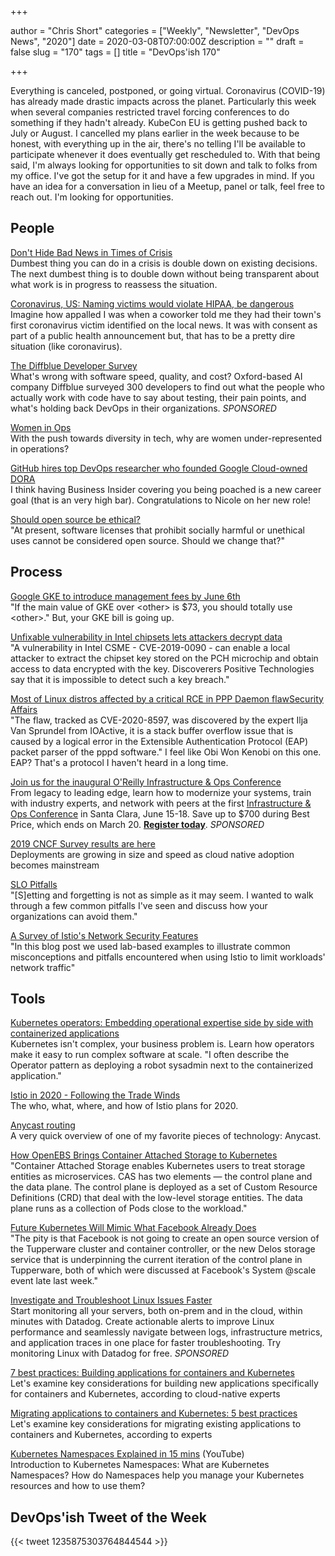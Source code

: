+++

author = "Chris Short"
categories = ["Weekly", "Newsletter", "DevOps News", "2020"]
date = 2020-03-08T07:00:00Z
description = ""
draft = false
slug = "170"
tags = []
title = "DevOps'ish 170"

+++

Everything is canceled, postponed, or going virtual. Coronavirus (COVID-19) has already made drastic impacts across the planet. Particularly this week when several companies restricted travel forcing conferences to do something if they hadn't already. KubeCon EU is getting pushed back to July or August. I cancelled my plans earlier in the week because to be honest, with everything up in the air, there's no telling I'll be available to participate whenever it does eventually get rescheduled to. With that being said, I'm always looking for opportunities to sit down and talk to folks from my office. I've got the setup for it and have a few upgrades in mind. If you have an idea for a conversation in lieu of a Meetup, panel or talk, feel free to reach out. I'm looking for opportunities.

## People

[Don't Hide Bad News in Times of Crisis](https://hbr.org/2020/03/dont-hide-bad-news-in-times-of-crisis)  
Dumbest thing you can do in a crisis is double down on existing decisions. The next dumbest thing is to double down without being transparent about what work is in progress to reassess the situation.

[Coronavirus, US: Naming victims would violate HIPAA, be dangerous](https://www.usatoday.com/story/news/nation/2020/03/06/coronavirus-us-naming-victims-would-violate-hipaa-dangerous/4964498002/)  
Imagine how appalled I was when a coworker told me they had their town's first coronavirus victim identified on the local news. It was with consent as part of a public health announcement but, that has to be a pretty dire situation (like coronavirus).

[The Diffblue Developer Survey](https://www.diffblue.com/Education/research_papers/2019-diffblue-developer-survey/?utm_source=newsletter&utm_medium=email&utm_campaign=DevOpsIsh)  
What's wrong with software speed, quality, and cost? Oxford-based AI company Diffblue surveyed 300 developers to find out what the people who actually work with code have to say about testing, their pain points, and what's holding back DevOps in their organizations. *SPONSORED*

[Women in Ops](https://www.redhat.com/sysadmin/women-ops)  
With the push towards diversity in tech, why are women under-represented in operations?

[GitHub hires top DevOps researcher who founded Google Cloud-owned DORA](https://www.businessinsider.com/github-hires-nicole-forsgren-devops-researcher-google-cloud-dora-2020-3)  
I think having Business Insider covering you being poached is a new career goal (that is an very high bar). Congratulations to Nicole on her new role!

[Should open source be ethical?](https://www.infoworld.com/article/3530300/should-open-source-be-ethical.html)  
"At present, software licenses that prohibit socially harmful or unethical uses cannot be considered open source. Should we change that?"

## Process

[Google GKE to introduce management fees by June 6th](https://www.reddit.com/r/kubernetes/comments/fdgblk/google_gke_to_introduce_management_fees_by_june/)  
"If the main value of GKE over \<other\> is $73, you should totally use \<other\>." But, your GKE bill is going up.

[Unfixable vulnerability in Intel chipsets lets attackers decrypt data](https://www.scmagazineuk.com/unfixable-vulnerability-intel-chipsets-lets-attackers-decrypt-data/article/1676112)  
"A vulnerability in Intel CSME - CVE-2019-0090 - can enable a local attacker to extract the chipset key stored on the PCH microchip and obtain access to data encrypted with the key. Discoverers Positive Technologies say that it is impossible to detect such a key breach."

[Most of Linux distros affected by a critical RCE in PPP Daemon flawSecurity Affairs](https://securityaffairs.co/wordpress/99043/hacking/linux-rce-ppp-daemon-flaw.html)  
"The flaw, tracked as CVE-2020-8597, was discovered by the expert Ilja Van Sprundel from IOActive, it is a stack buffer overflow issue that is caused by a logical error in the Extensible Authentication Protocol (EAP) packet parser of the pppd software." I feel like Obi Won Kenobi on this one. EAP? That's a protocol I haven't heard in a long time.

[Join us for the inaugural O'Reilly Infrastructure & Ops Conference](https://conferences.oreilly.com/infrastructure-ops/io-ca?utm_medium=paid+media&utm_source=devopsish&utm_campaign=ioca20&utm_content=paid+devopsish+march+9)  
From legacy to leading edge, learn how to modernize your systems, train with industry experts, and network with peers at the first [Infrastructure & Ops Conference](https://conferences.oreilly.com/infrastructure-ops/io-ca?utm_medium=paid+media&utm_source=devopsish&utm_campaign=ioca20&utm_content=paid+devopsish+march+9) in Santa Clara, June 15-18. Save up to $700 during Best Price, which ends on March 20. [**Register today**](https://conferences.oreilly.com/infrastructure-ops/io-ca?utm_medium=paid+media&utm_source=devopsish&utm_campaign=ioca20&utm_content=paid+devopsish+march+9). *SPONSORED*

[2019 CNCF Survey results are here](https://www.cncf.io/blog/2020/03/04/2019-cncf-survey-results-are-here-deployments-are-growing-in-size-and-speed-as-cloud-native-adoption-becomes-mainstream/)  
Deployments are growing in size and speed as cloud native adoption becomes mainstream

[SLO Pitfalls](https://www.linkedin.com/pulse/slo-pitfalls-femi-agbabiaka/)  
"[S]etting and forgetting is not as simple as it may seem. I wanted to walk through a few common pitfalls I've seen and discuss how your organizations can avoid them."

[A Survey of Istio's Network Security Features](https://research.nccgroup.com/2020/03/04/a-survey-of-istios-network-security-features/)  
"In this blog post we used lab-based examples to illustrate common misconceptions and pitfalls encountered when using Istio to limit workloads' network traffic"

## Tools

[Kubernetes operators: Embedding operational expertise side by side with containerized applications](https://www.redhat.com/sysadmin/kubernetes-operators)  
Kubernetes isn't complex, your business problem is. Learn how operators make it easy to run complex software at scale. "I often describe the Operator pattern as deploying a robot sysadmin next to the containerized application."

[Istio in 2020 - Following the Trade Winds](https://istio.io/blog/2020/tradewinds-2020/)  
The who, what, where, and how of Istio plans for 2020.

[Anycast routing](https://blog.baturin.org/anycast-routing.html)  
A very quick overview of one of my favorite pieces of technology: Anycast.

[How OpenEBS Brings Container Attached Storage to Kubernetes](https://thenewstack.io/how-openebs-brings-container-attached-storage-to-kubernetes/)  
"Container Attached Storage enables Kubernetes users to treat storage entities as microservices. CAS has two elements — the control plane and the data plane. The control plane is deployed as a set of Custom Resource Definitions (CRD) that deal with the low-level storage entities. The data plane runs as a collection of Pods close to the workload."

[Future Kubernetes Will Mimic What Facebook Already Does](https://www.nextplatform.com/2019/06/10/future-kubernetes-will-mimic-what-facebook-already-does/)  
"The pity is that Facebook is not going to create an open source version of the Tupperware cluster and container controller, or the new Delos storage service that is underpinning the current iteration of the control plane in Tupperware, both of which were discussed at Facebook's System @scale event late last week."

[Investigate and Troubleshoot Linux Issues Faster](https://www.datadoghq.com/dg/monitor/linux-monitoring/?utm_source=Advertisement&utm_medium=Advertisement&utm_campaign=DevOpsish-Newsletter03&utm_content=Linux)  
Start monitoring all your servers, both on-prem and in the cloud, within minutes with Datadog. Create actionable alerts to improve Linux performance and seamlessly navigate between logs, infrastructure metrics, and application traces in one place for faster troubleshooting. Try monitoring Linux with Datadog for free. *SPONSORED*

[7 best practices: Building applications for containers and Kubernetes](https://enterprisersproject.com/article/2020/3/kubernetes-best-practices-building-applications-containers)  
Let's examine key considerations for building new applications specifically for containers and Kubernetes, according to cloud-native experts

[Migrating applications to containers and Kubernetes: 5 best practices](https://enterprisersproject.com/article/2020/3/kubernetes-migrating-applications-containers-5-best-practices)  
Let's examine key considerations for migrating existing applications to containers and Kubernetes, according to experts

[Kubernetes Namespaces Explained in 15 mins](https://www.youtube.com/watch?v=K3jNo4z5Jx8&feature=youtu.be) (YouTube)  
Introduction to Kubernetes Namespaces: What are Kubernetes Namespaces? How do Namespaces help you manage your Kubernetes resources and how to use them?

## DevOps'ish Tweet of the Week

{{< tweet 1235875303764844544 >}}
